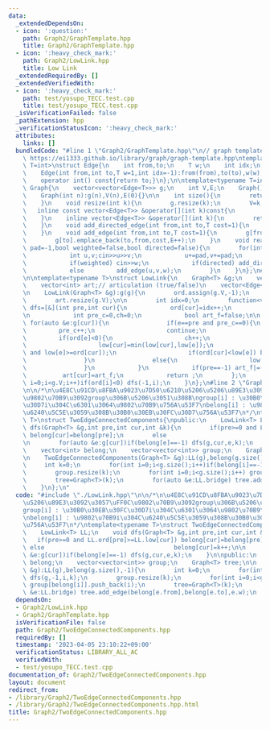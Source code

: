```yaml
---
data:
  _extendedDependsOn:
  - icon: ':question:'
    path: Graph2/GraphTemplate.hpp
    title: Graph2/GraphTemplate.hpp
  - icon: ':heavy_check_mark:'
    path: Graph2/LowLink.hpp
    title: Low Link
  _extendedRequiredBy: []
  _extendedVerifiedWith:
  - icon: ':heavy_check_mark:'
    path: test/yosupo_TECC.test.cpp
    title: test/yosupo_TECC.test.cpp
  _isVerificationFailed: false
  _pathExtension: hpp
  _verificationStatusIcon: ':heavy_check_mark:'
  attributes:
    links: []
  bundledCode: "#line 1 \"Graph2/GraphTemplate.hpp\"\n// graph template\n// ref :\
    \ https://ei1333.github.io/library/graph/graph-template.hpp\ntemplate<typename\
    \ T=int>\nstruct Edge{\n    int from,to;\n    T w;\n    int idx;\n    Edge()=default;\n\
    \    Edge(int from,int to,T w=1,int idx=-1):from(from),to(to),w(w),idx(idx){}\n\
    \    operator int() const{return to;}\n};\n\ntemplate<typename T=int>\nstruct\
    \ Graph{\n    vector<vector<Edge<T>>> g;\n    int V,E;\n    Graph()=default;\n\
    \    Graph(int n):g(n),V(n),E(0){}\n\n    int size(){\n        return (int)g.size();\n\
    \    }\n    void resize(int k){\n        g.resize(k);\n        V=k;\n    }\n \
    \   inline const vector<Edge<T>> &operator[](int k)const{\n        return (g.at(k));\n\
    \    }\n    inline vector<Edge<T>> &operator[](int k){\n        return (g.at(k));\n\
    \    }\n    void add_directed_edge(int from,int to,T cost=1){\n        g[from].emplace_back(from,to,cost,E++);\n\
    \    }\n    void add_edge(int from,int to,T cost=1){\n        g[from].emplace_back(from,to,cost,E);\n\
    \        g[to].emplace_back(to,from,cost,E++);\n    }\n    void read(int m,int\
    \ pad=-1,bool weighted=false,bool directed=false){\n        for(int i=0;i<m;i++){\n\
    \            int u,v;cin>>u>>v;\n            u+=pad,v+=pad;\n            T w=T(1);\n\
    \            if(weighted) cin>>w;\n            if(directed) add_directed_edge(u,v,w);\n\
    \            else         add_edge(u,v,w);\n        }\n    }\n};\n#line 2 \"Graph2/LowLink.hpp\"\
    \n\ntemplate<typename T>\nstruct LowLink{\n    Graph<T> &g;\n    vector<int> ord,low;\n\
    \    vector<int> art;// articulation (true/false)\n    vector<Edge<T>> bridge;\n\
    \n    LowLink(Graph<T> &g):g(g){\n        ord.assign(g.V,-1);\n        low.assign(g.V,-1);\n\
    \        art.resize(g.V);\n\n        int idx=0;\n        function<void(int,int)>\
    \ dfs=[&](int pre,int cur){\n            ord[cur]=idx++;\n            low[cur]=ord[cur];\n\
    \n            int pre_c=0,ch=0;\n            bool art_f=false;\n\n           \
    \ for(auto &e:g[cur]){\n                if(e==pre and pre_c==0){\n           \
    \         pre_c++;\n                    continue;\n                }\n       \
    \         if(ord[e]<0){\n                    ch++;\n                    dfs(cur,e);\n\
    \                    low[cur]=min(low[cur],low[e]);\n                    art_f|=(pre>=0\
    \ and low[e]>=ord[cur]);\n                    if(ord[cur]<low[e]) bridge.push_back(e);\n\
    \                }\n                else{\n                    low[cur]=min(low[cur],ord[e]);\n\
    \                }\n            }\n            if(pre==-1) art_f|=(ch>1);\n  \
    \          art[cur]=art_f;\n            return ;\n        };\n        for(int\
    \ i=0;i<g.V;i++)if(ord[i]<0) dfs(-1,i);\n    }\n};\n#line 2 \"Graph2/TwoEdgeConnectedComponents.hpp\"\
    \n\n/*\n\u4E8C\u91CD\u8FBA\u9023\u7D50\u6210\u5206\u5206\u89E3\u3092\u3057\uFF0C\
    \u9802\u70B9\u3092group\u306B\u5206\u3051\u308B\ngroup[i] : \u30B0\u30EB\u30FC\
    \u30D7i\u304C\u6301\u3064\u9802\u70B9\u756A\u53F7\nbelong[i] : \u9802\u70B9i\u304C\
    \u6240\u5C5E\u3059\u308B\u30B0\u30EB\u30FC\u30D7\u756A\u53F7\n*/\ntemplate<typename\
    \ T>\nstruct TwoEdgeConnectedComponents{\npublic:\n    LowLink<T> LL;\n    void\
    \ dfs(Graph<T> &g,int pre,int cur,int &k){\n        if(pre>=0 and LL.ord[pre]>=LL.low[cur])\
    \ belong[cur]=belong[pre];\n        else                                    belong[cur]=k++;\n\
    \n        for(auto &e:g[cur])if(belong[e]==-1) dfs(g,cur,e,k);\n    }\n\npublic:\n\
    \    vector<int> belong;\n    vector<vector<int>> group;\n    Graph<T> tree;\n\
    \n    TwoEdgeConnectedComponents(Graph<T> &g):LL(g),belong(g.size(),-1){\n   \
    \     int k=0;\n        for(int i=0;i<g.size();i++)if(belong[i]==-1) dfs(g,-1,i,k);\n\
    \        group.resize(k);\n        for(int i=0;i<g.size();i++) group[belong[i]].push_back(i);\n\
    \        tree=Graph<T>(k);\n        for(auto &e:LL.bridge) tree.add_edge(belong[e.from],belong[e.to],e.w);\n\
    \    }\n};\n"
  code: "#include \"./LowLink.hpp\"\n\n/*\n\u4E8C\u91CD\u8FBA\u9023\u7D50\u6210\u5206\
    \u5206\u89E3\u3092\u3057\uFF0C\u9802\u70B9\u3092group\u306B\u5206\u3051\u308B\n\
    group[i] : \u30B0\u30EB\u30FC\u30D7i\u304C\u6301\u3064\u9802\u70B9\u756A\u53F7\
    \nbelong[i] : \u9802\u70B9i\u304C\u6240\u5C5E\u3059\u308B\u30B0\u30EB\u30FC\u30D7\
    \u756A\u53F7\n*/\ntemplate<typename T>\nstruct TwoEdgeConnectedComponents{\npublic:\n\
    \    LowLink<T> LL;\n    void dfs(Graph<T> &g,int pre,int cur,int &k){\n     \
    \   if(pre>=0 and LL.ord[pre]>=LL.low[cur]) belong[cur]=belong[pre];\n       \
    \ else                                    belong[cur]=k++;\n\n        for(auto\
    \ &e:g[cur])if(belong[e]==-1) dfs(g,cur,e,k);\n    }\n\npublic:\n    vector<int>\
    \ belong;\n    vector<vector<int>> group;\n    Graph<T> tree;\n\n    TwoEdgeConnectedComponents(Graph<T>\
    \ &g):LL(g),belong(g.size(),-1){\n        int k=0;\n        for(int i=0;i<g.size();i++)if(belong[i]==-1)\
    \ dfs(g,-1,i,k);\n        group.resize(k);\n        for(int i=0;i<g.size();i++)\
    \ group[belong[i]].push_back(i);\n        tree=Graph<T>(k);\n        for(auto\
    \ &e:LL.bridge) tree.add_edge(belong[e.from],belong[e.to],e.w);\n    }\n};\n"
  dependsOn:
  - Graph2/LowLink.hpp
  - Graph2/GraphTemplate.hpp
  isVerificationFile: false
  path: Graph2/TwoEdgeConnectedComponents.hpp
  requiredBy: []
  timestamp: '2023-04-05 23:10:22+09:00'
  verificationStatus: LIBRARY_ALL_AC
  verifiedWith:
  - test/yosupo_TECC.test.cpp
documentation_of: Graph2/TwoEdgeConnectedComponents.hpp
layout: document
redirect_from:
- /library/Graph2/TwoEdgeConnectedComponents.hpp
- /library/Graph2/TwoEdgeConnectedComponents.hpp.html
title: Graph2/TwoEdgeConnectedComponents.hpp
---
```

